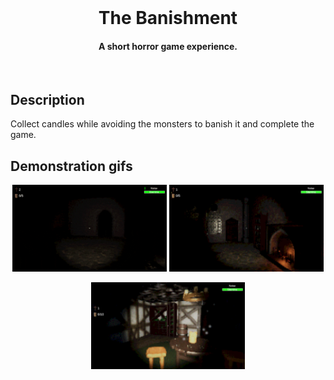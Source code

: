 <br /> 
<h1 align="center">The Banishment</h1> 
<h4 align="center">A short horror game experience.</h4> 
<br /> 
 
## Description 
Collect candles while avoiding the monsters to banish it and complete the game. 
 
## Demonstration gifs 
<p align="center"> 
  <img src="./images/gif1.gif" alt="Forward and back" width="49%" > 
  <img src="./images/image1.jpg" alt="Sideways" width="49%" > 
<p/> 
 
<p align="center"> 
  <img src="./images/image2.jpg" alt="Turning" width="49%" > 
<p/> 
